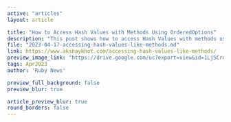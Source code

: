 ```yaml
---
active: "articles"
layout: article

title: "How to Access Hash Values with Methods Using OrderedOptions"
description: "This post shows how to access Hash Values with methods using OrderedOptions"
file: "2023-04-17-accessing-hash-values-like-methods.md"
link: https://www.akshaykhot.com/accessing-hash-values-like-methods/
preview_image_link: "https://drive.google.com/uc?export=view&id=1LjSCrdpLGfSx2X9qjKpMW2Aid3Wjlbsm"
tags: Apr2023
author: 'Ruby News'

preview_full_background: false
preview_blur: true

article_preview_blur: true
round_borders: false
---
```

